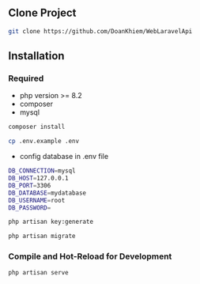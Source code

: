 ## Clone Project

```sh
git clone https://github.com/DoanKhiem/WebLaravelApi
```

## Installation

### Required
- php version >= 8.2
- composer
- mysql

```sh
composer install
```

```sh
cp .env.example .env
```

- config database in .env file
```sh
DB_CONNECTION=mysql
DB_HOST=127.0.0.1
DB_PORT=3306
DB_DATABASE=mydatabase
DB_USERNAME=root
DB_PASSWORD=
```

```sh
php artisan key:generate
```

```sh
php artisan migrate
```

### Compile and Hot-Reload for Development

```sh
php artisan serve
```
